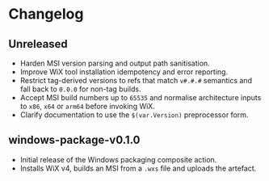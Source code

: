 # Changelog

## Unreleased

- Harden MSI version parsing and output path sanitisation.
- Improve WiX tool installation idempotency and error reporting.
- Restrict tag-derived versions to refs that match `v#.#.#` semantics and fall
  back to `0.0.0` for non-tag builds.
- Accept MSI build numbers up to `65535` and normalise architecture inputs to
  `x86`, `x64` or `arm64` before invoking WiX.
- Clarify documentation to use the `$(var.Version)` preprocessor form.

## windows-package-v0.1.0

- Initial release of the Windows packaging composite action.
- Installs WiX v4, builds an MSI from a `.wxs` file and uploads the artefact.
